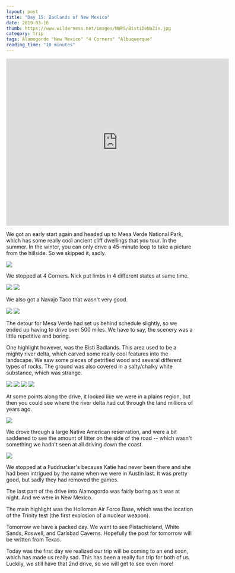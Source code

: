 ```yaml
---
layout: post
title: "Day 15: Badlands of New Mexico"
date: 2019-03-16
thumb: https://www.wilderness.net/images/NWPS/BistiDeNaZin.jpg
category: trip
tags: Alamogordo "New Mexico" "4 Corners" "Albuquerque"
reading_time: "10 minutes"
---
```


<iframe src="https://www.google.com/maps/embed?pb=!1m48!1m8!1m3!1d3357106.681298377!2d-108.5343275!3d34.7448982!3m2!1i1024!2i768!4f13.1!4m37!3e0!4m5!1s0x87396f97719cc121%3A0x5ab0790925832f47!2sCortez%2C+CO+81321!3m2!1d37.3488827!2d-108.5859265!4m5!1s0x873960bf2ed7711f%3A0x79f695a21bf61863!2sMesa+Verde+National+Park%2C+Colorado!3m2!1d37.2308729!2d-108.4618335!4m5!1s0x873a2587e8bc40c9%3A0xc7159e67f4b8c1cb!2s4+Corners+Monument%2C+Arizona!3m2!1d36.9936383!2d-109.04114059999999!4m5!1s0x873b66594b9b18a1%3A0x57b87dab763fcb9!2sBisti+Badlands%2C+New+Mexico!3m2!1d36.284731199999996!2d-108.19507209999999!4m5!1s0x87220b83bfe8b5c3%3A0x5578f9c61d61d02e!2sFuddruckers%2C+Yale+Boulevard+Southeast%2C+Albuquerque%2C+NM!3m2!1d35.057621!2d-106.621646!4m5!1s0x86e050632273d451%3A0x7907058f980b60bd!2sAlamogordo%2C+NM!3m2!1d32.8995325!2d-105.96026499999999!5e0!3m2!1sen!2sus!4v1552803684516" width="600" height="450" frameborder="0" style="border:0" allowfullscreen></iframe>

We got an early start again and headed
up to Mesa Verde National Park, which
has some really cool ancient cliff 
dwellings that you tour. In the summer.
In the winter, you can only drive a
45-minute loop to take a picture from the
hillside. So we skipped it, sadly.

![](/assets/images/day15/MesaVerde.jpg)

We stopped at 4 Corners. Nick put limbs
in 4 different states at same time.

![](/assets/images/day15/4Corners.jpg)
![](/assets/images/day15/SplitNick.jpg)

We also got a Navajo Taco that wasn't
very good.

![](/assets/images/day15/Taco.jpg)
![](/assets/images/day15/Horse.jpg)

The detour for Mesa Verde had set us 
behind schedule slightly, so we ended
up having to drive over 500 miles.
We have to say, the scenery
 was a little repetitive and boring.


One highlight however, was the Bisti 
Badlands. This area used to be a mighty
river delta, which carved some really
cool features into the landscape.
We saw some pieces of petrified wood
and several different types of rocks.
The ground was also covered in a 
salty/chalky white substance, which
was strange.

![](/assets/images/day15/Badland.jpg)
![](/assets/images/day15/FollowTheLeader.jpg)
![](/assets/images/day15/Fossil.jpg)
![](/assets/images/day15/Rock.jpg)


At some points along the drive, it
looked like we were in a plains region,
but then you could see where the river
delta had cut through the land millions
of years ago.

![](/assets/images/day15/Plateau.jpg)

We drove through a large Native American
reservation, and were a bit saddened to
see the amount of litter on the side of
the road -- which wasn't something we
hadn't seen at all driving down the 
coast.

![](/assets/images/day15/66.jpg)

We stopped at a Fuddrucker's because 
Katie had never been there and she had
been intrigued by the name when we were
in Austin last. It was pretty good, but
sadly they had removed the games.

The last part of the drive into 
Alamogordo was fairly boring as it
was at night. And we were in New Mexico.

The main highlight was the Holloman Air
Force Base, which was the location of
the Trinity test (the first explosion of
a nuclear weapon).

Tomorrow we have a packed day. We want
to see Pistachioland, White Sands, 
Roswell, and Carlsbad Caverns. Hopefully
the post for tomorrow will be written 
from Texas.

Today was the first day we realized
our trip will be coming to an end soon,
which has made us really sad. This has 
been a really fun trip for both of us.
Luckily, we still have that 2nd drive,
so we will get to see even more!
